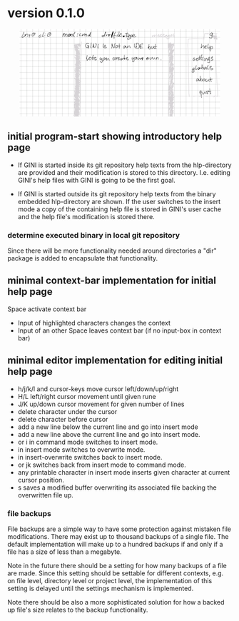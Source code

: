 # version 0.1.0

<p align="center">
  <img width="450" src="gini01.png">
</p>


## initial program-start showing introductory help page

- If GINI is started inside its git repository help texts from the
  hlp-directory are provided and their modification is stored to this
  directory.  I.e. editing GINI's help files with GINI is going to be
  the first goal.

- If GINI is started outside its git repository help texts from the
  binary embedded hlp-directory are shown.  If the user switches to the
  insert mode a copy of the containing help file is stored in GINI's
  user cache and the help file's modification is stored there.

### determine executed binary in local git repository

Since there will be more functionality needed around directories a "dir"
package is added to encapsulate that functionality.


## minimal context-bar implementation for initial help page

Space activate context bar
- Input of highlighted characters changes the context
- Input of an other Space leaves context bar
  (if no input-box in context bar)


## minimal editor implementation for editing initial help page

- h/j/k/l and cursor-keys move cursor left/down/up/right
- H/L left/right cursor movement until given rune
- J/K up/down cursor movement for given number of lines
- <delete> delete character under the cursor
- <backspace> delete character before cursor
- <enter> add a new line below the current line and go into insert
  mode
- <shift><enter> add a new line above the current line and go into
  insert mode.
- <insert> or i in command mode switches to insert mode.
- <insert> in insert mode switches to overwrite mode.
- <insert> in insert-overwrite switches back to insert mode.
- <esc>or jk switches back from insert mode to command mode.
- any printable character in insert mode inserts given character
  at current cursor position.
- s saves a modified buffer overwriting its associated file backing the
  overwritten file up.

### file backups

File backups are a simple way to have some protection against mistaken
file modifications.  There may exist up to thousand backups of a single
file.  The default implementation will make up to a hundred backups if
and only if a file has a size of less than a megabyte.

Note in the future there should be a setting for how many backups of a
file are made.  Since this setting should be settable for different
contexts, e.g. on file level, directory level or project level, the
implementation of this setting is delayed until the settings mechanism
is implemented.

Note there should be also a more sophisticated solution for how a backed
up file's size relates to the backup functionality.
